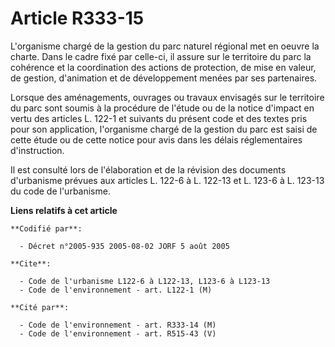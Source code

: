 # Article R333-15

L'organisme chargé de la gestion du parc naturel régional met en oeuvre la charte. Dans le cadre fixé par celle-ci, il assure
sur le territoire du parc la cohérence et la coordination des actions de protection, de mise en valeur, de gestion,
d'animation et de développement menées par ses partenaires.

Lorsque des aménagements, ouvrages ou travaux envisagés sur le territoire du parc sont soumis à la procédure de l'étude ou de
la notice d'impact en vertu des articles L. 122-1 et suivants du présent code et des textes pris pour son application,
l'organisme chargé de la gestion du parc est saisi de cette étude ou de cette notice pour avis dans les délais réglementaires
d'instruction.

Il est consulté lors de l'élaboration et de la révision des documents d'urbanisme prévues aux articles L. 122-6 à L. 122-13
et L. 123-6 à L. 123-13 du code de l'urbanisme.

**Liens relatifs à cet article**

	**Codifié par**:

	  - Décret n°2005-935 2005-08-02 JORF 5 août 2005

	**Cite**:

	  - Code de l'urbanisme L122-6 à L122-13, L123-6 à L123-13
	  - Code de l'environnement - art. L122-1 (M)

	**Cité par**:

	  - Code de l'environnement - art. R333-14 (M)
	  - Code de l'environnement - art. R515-43 (V)
